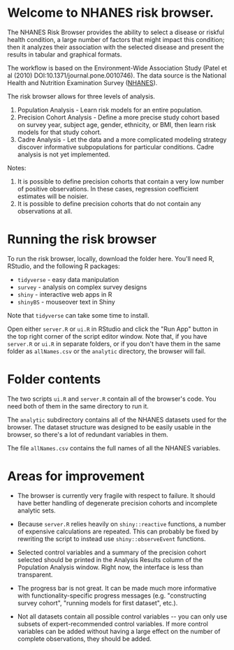 # Welcome to NHANES risk browser.

The NHANES Risk Browser provides the ability to select a disease or riskful health condition, a large number of factors that might impact this condition; then it analyzes their association with the selected disease and present the results in tabular and graphical formats.

The workflow is based on the Environment-Wide Association Study (Patel et al (2010) DOI:10.1371/journal.pone.0010746). The data source is the National Health and Nutrition Examination Survey ([NHANES](https://www.cdc.gov/nchs/nhanes/index.htm)). 

The risk browser allows for three levels of analysis.

1. Population Analysis - Learn risk models for an entire population.
2. Precision Cohort Analysis - Define a more precise study cohort based on survey year, subject age, gender, ethnicity, or BMI, then learn risk models for that study cohort.
3. Cadre Analysis - Let the data and a more complicated modeling strategy discover informative subpopulations for particular conditions. Cadre analysis is not yet implemented.

Notes:

1. It is possible to define precision cohorts that contain a very low number of positive observations. In these cases, regression coefficient estimates will be noisier.
2. It is possible to define precision cohorts that do not contain any observations at all.
 
# Running the risk browser

To run the risk browser, locally, download the folder here. You'll need R, RStudio, and the following R packages: 

- `tidyverse` - easy data manipulation
- `survey`    - analysis on complex survey designs
- `shiny`     - interactive web apps in R
- `shinyBS`   - mouseover text in Shiny

Note that `tidyverse` can take some time to install.

Open either `server.R` or `ui.R` in RStudio and click the "Run App" button in the top right corner of the script editor window. Note that, if you have `server.R` or `ui.R` in separate folders, or if you don't have them in the same folder as `allNames.csv` or the `analytic` directory, the browser will fail.

# Folder contents

The two scripts `ui.R` and `server.R` contain all of the browser's code. You need both of them in the same directory to run it.

The `analytic` subdirectory contains all of the NHANES datasets used for the browser. The dataset structure was designed to be easily usable in the browser, so there's a lot of redundant variables in them.

The file `allNames.csv` contains the full names of all the NHANES variables.

# Areas for improvement

- The browser is currently very fragile with respect to failure. It should have better handling of degenerate precision cohorts and incomplete analytic sets.

- Because `server.R` relies heavily on `shiny::reactive` functions, a number of expensive calculations are repeated. This can probably be fixed by rewriting the script to instead use `shiny::observeEvent` functions.

- Selected control variables and a summary of the precision cohort selected should be printed in the Analysis Results column of the Population Analysis window. Right now, the interface is less than transparent.

- The progress bar is not great. It can be made much more informative with functionality-specific progress messages (e.g. "constructing survey cohort", "running models for first dataset", etc.).

- Not all datasets contain all possible control variables -- you can only use subsets of expert-recommended control variables. If more control variables can be added without having a large effect on the number of complete observations, they should be added.
